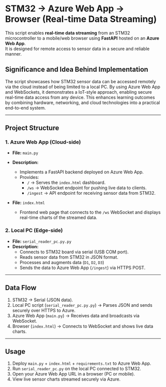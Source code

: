 #  STM32 → Azure Web App → Browser (Real-time Data Streaming)

This script enables **real-time data streaming** from an STM32 microcontroller to a mobile/web browser using **FastAPI** hosted on an **Azure Web App**.  
It is designed for remote access to sensor data in a secure and reliable manner.

## Significance and Idea Behind Implementation

The script showcases how STM32 sensor data can be accessed remotely via the cloud instead of being limited to a local PC. By using Azure Web App and WebSockets, it demonstrates a  IoT-style approach, enabling secure real-time data access from any device. This enhances learning outcomes by combining hardware, networking, and cloud technologies into a practical end-to-end system.

---

## Project Structure

### 1. **Azure Web App (Cloud-side)**
- **File:** `main.py`  
- **Description:**  
  - Implements a FastAPI backend deployed on Azure Web App.  
  - Provides:
    - `/` → Serves the `index.html` dashboard.  
    - `/ws` → WebSocket endpoint for pushing live data to clients.  
    - `/ingest` → API endpoint for receiving sensor data from STM32.  

- **File:** `index.html`  
  - Frontend web page that connects to the `/ws` WebSocket and displays real-time charts of the streamed data.

### 2. **Local PC (Edge-side)**
- **File:** `serial_reader_pc.py.py`
- **Description:**  
  - Connects to STM32 board via serial (USB COM port).  
  - Reads sensor data from STM32 in JSON format.  
  - Processes and augments data (`D1`, `D2`, `D3`)  
  - Sends the data to Azure Web App (`/ingest`) via HTTPS POST.  

---

## Data Flow

1. STM32 → Serial (JSON data).  
2. Local PC script (`serial_reader_pc.py.py`) → Parses JSON and sends securely over HTTPS to Azure.  
3. Azure Web App (`main.py`) → Receives data and broadcasts via WebSocket.  
4. Browser (`index.html`) → Connects to WebSocket and shows live data charts.  

---

## Usage

1. Deploy `main.py` + `index.html` + `requirements.txt` to Azure Web App.  
2. Run `serial_reader_pc.py` on the local PC connected to STM32.  
3. Open your Azure Web App URL in a browser (PC or mobile).  
4. View live sensor charts streamed securely via Azure.  




